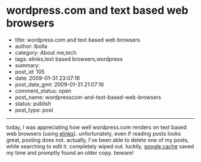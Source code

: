 # wordpress.com and text based web browsers

- title: wordpress.com and text based web browsers
- author: lbolla
- category: About me,tech
- tags: elinks,text based browsers,wordpress
- summary: 
- post_id: 105
- date: 2009-01-31 23:07:16
- post_date_gmt: 2009-01-31 21:07:16
- comment_status: open
- post_name: wordpresscom-and-text-based-web-browsers
- status: publish
- post_type: post

----------------

today, I was appreciating how well wordpress.com renders on text based web browsers (using [elinks][1]). unfortunately, even if reading posts looks great, posting does not. actually, I've been able to delete one of my posts, while searching to edit it. completely wiped out. luckily, [google cache][2] saved my time and promptly found an older copy. beware!

   [1]: http://elinks.or.cz/ (elinks)
   [2]: http://www.googleguide.com/cached_pages.html (google cache)